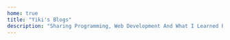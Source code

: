 ```yaml
---
home: true
title: "Yiki's Blogs"
description: "Sharing Programming, Web Development And What I Learned Recently"
---
```


<ArticlesList />